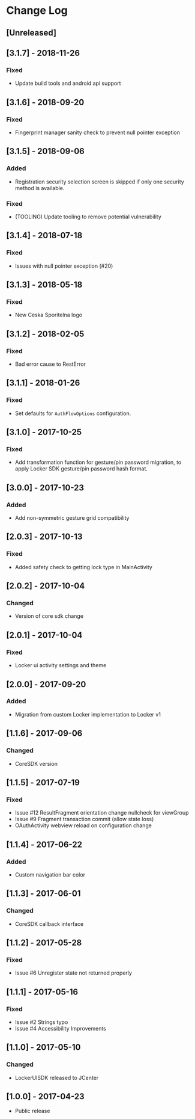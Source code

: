 # Change Log

## [Unreleased]

## [3.1.7] - 2018-11-26

### Fixed
- Update build tools and android api support

## [3.1.6] - 2018-09-20

### Fixed
- Fingerprint manager sanity check to prevent null pointer exception

## [3.1.5] - 2018-09-06

### Added
- Registration security selection screen is skipped if only one security method is available.

### Fixed
- (TOOLING) Update tooling to remove potential vulnerability

## [3.1.4] - 2018-07-18

### Fixed
- Issues with null pointer exception (#20)

## [3.1.3] - 2018-05-18

### Fixed
- New Ceska Sporitelna logo

## [3.1.2] - 2018-02-05

### Fixed
- Bad error cause to RestError

## [3.1.1] - 2018-01-26

### Fixed
- Set defaults for `AuthFlowOptions` configuration.

## [3.1.0] - 2017-10-25

### Fixed
- Add transformation function for gesture/pin password migration, to apply Locker SDK gesture/pin password hash format.

## [3.0.0] - 2017-10-23

### Added
- Add non-symmetric gesture grid compatibility

## [2.0.3] - 2017-10-13

### Fixed
- Added safety check to getting lock type in MainActivity

## [2.0.2] - 2017-10-04

### Changed
- Version of core sdk change

## [2.0.1] - 2017-10-04

### Fixed
- Locker ui activity settings and theme

## [2.0.0] - 2017-09-20

### Added
- Migration from custom Locker implementation to Locker v1

## [1.1.6] - 2017-09-06

### Changed
- CoreSDK version

## [1.1.5] - 2017-07-19

### Fixed
- Issue #12 ResultFragment orientation change nullcheck for viewGroup
- Issue #9 Fragment transaction commit (allow state loss)
- OAuthActivity webview reload on configuration change

## [1.1.4] - 2017-06-22

### Added
- Custom navigation bar color

## [1.1.3] - 2017-06-01

### Changed

- CoreSDK callback interface

## [1.1.2] - 2017-05-28

### Fixed
- Issue #6 Unregister state not returned properly

## [1.1.1] - 2017-05-16

### Fixed

- Issue #2 Strings typo
- Issue #4 Accessibility Improvements

## [1.1.0] - 2017-05-10

### Changed

- LockerUISDK released to JCenter

## [1.0.0] - 2017-04-23

- Public release

